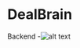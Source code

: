 # DealBrain
Backend
-![alt text](https://github.com/Spaceunit/DealBrain/logo.svg "Frustrated cat can't believe this is the 12th time he's clicked on an auto-linked README.md URL")
